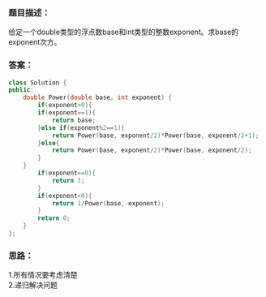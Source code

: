 ### 题目描述：
给定一个double类型的浮点数base和int类型的整数exponent。求base的exponent次方。

### 答案：
```C++
class Solution {
public:
    double Power(double base, int exponent) {
        if(exponent>0){
        if(exponent==1){
            return base;
        }else if(exponent%2==1){
            return Power(base, exponent/2)*Power(base, exponent/2+1);
        }else{
            return Power(base, exponent/2)*Power(base, exponent/2);
        }
    }
        if(exponent==0){
            return 1;
        }
        if(exponent<0){
            return 1/Power(base,-exponent);
        }
        return 0;
    }
};
```
### 思路：
1.所有情况要考虑清楚<br />
2.递归解决问题<br />
